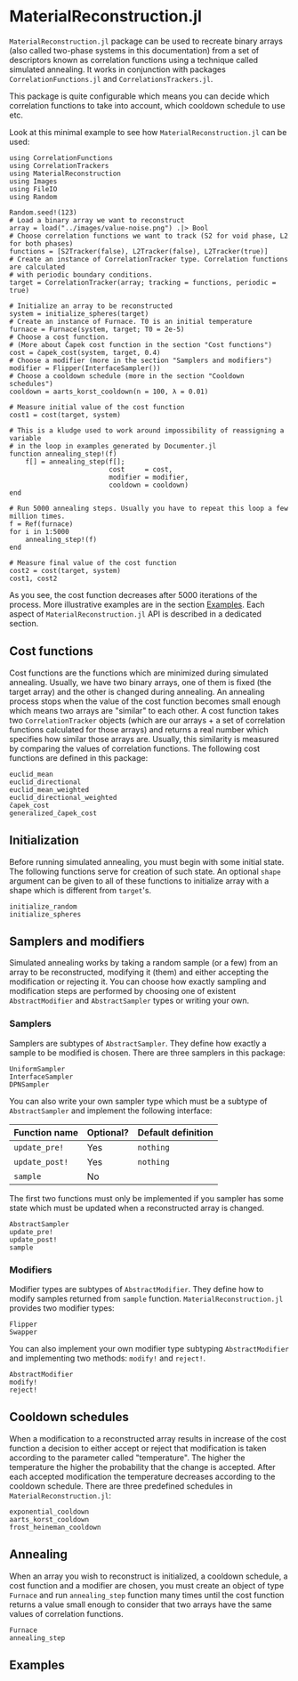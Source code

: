 # MaterialReconstruction.jl

`MaterialReconstruction.jl` package can be used to recreate binary arrays (also
called two-phase systems in this documentation) from a set of descriptors known
as correlation functions using a technique called simulated annealing. It works
in conjunction with packages `CorrelationFunctions.jl` and
`CorrelationsTrackers.jl`.

This package is quite configurable which means you can decide which correlation
functions to take into account, which cooldown schedule to use etc.

Look at this minimal example to see how `MaterialReconstruction.jl` can be used:

```@example
using CorrelationFunctions
using CorrelationTrackers
using MaterialReconstruction
using Images
using FileIO
using Random

Random.seed!(123)
# Load a binary array we want to reconstruct
array = load("../images/value-noise.png") .|> Bool
# Choose correlation functions we want to track (S2 for void phase, L2 for both phases)
functions = [S2Tracker(false), L2Tracker(false), L2Tracker(true)]
# Create an instance of CorrelationTracker type. Correlation functions are calculated
# with periodic boundary conditions.
target = CorrelationTracker(array; tracking = functions, periodic = true)

# Initialize an array to be reconstructed
system = initialize_spheres(target)
# Create an instance of Furnace. T0 is an initial temperature
furnace = Furnace(system, target; T0 = 2e-5)
# Choose a cost function.
# (More about Čapek cost function in the section "Cost functions")
cost = čapek_cost(system, target, 0.4)
# Choose a modifier (more in the section "Samplers and modifiers")
modifier = Flipper(InterfaceSampler())
# Choose a cooldown schedule (more in the section "Cooldown schedules")
cooldown = aarts_korst_cooldown(n = 100, λ = 0.01)

# Measure initial value of the cost function
cost1 = cost(target, system)

# This is a kludge used to work around impossibility of reassigning a variable
# in the loop in examples generated by Documenter.jl
function annealing_step!(f)
    f[] = annealing_step(f[];
                         cost     = cost,
                         modifier = modifier,
                         cooldown = cooldown)
end

# Run 5000 annealing steps. Usually you have to repeat this loop a few million times.
f = Ref(furnace)
for i in 1:5000
    annealing_step!(f)
end

# Measure final value of the cost function
cost2 = cost(target, system)
cost1, cost2
```

As you see, the cost function decreases after 5000 iterations of the
process. More illustrative examples are in the section [Examples](@ref).
Each aspect of `MaterialReconstruction.jl` API is described in a dedicated
section.

## Cost functions

Cost functions are the functions which are minimized during simulated
annealing. Usually, we have two binary arrays, one of them is fixed (the target
array) and the other is changed during annealing. An annealing process stops
when the value of the cost function becomes small enough which means two arrays
are "similar" to each other. A cost function takes two `CorrelationTracker`
objects (which are our arrays + a set of correlation functions calculated for
those arrays) and returns a real number which specifies how similar those
arrays are. Usually, this similarity is measured by comparing the values of
correlation functions. The following cost functions are defined in this package:

```@docs
euclid_mean
euclid_directional
euclid_mean_weighted
euclid_directional_weighted
čapek_cost
generalized_čapek_cost
```

## Initialization

Before running simulated annealing, you must begin with some initial
state. The following functions serve for creation of such state. An optional
`shape` argument can be given to all of these functions to initialize array with
a shape which is different from `target`'s.

```@docs
initialize_random
initialize_spheres
```

## Samplers and modifiers

Simulated annealing works by taking a random sample (or a few) from an array to
be reconstructed, modifying it (them) and either accepting the modification or
rejecting it. You can choose how exactly sampling and modification steps are
performed by choosing one of existent `AbstractModifier` and `AbstractSampler`
types or writing your own.

### Samplers

Samplers are subtypes of `AbstractSampler`. They define how exactly a sample to
be modified is chosen. There are three samplers in this package:

```@docs
UniformSampler
InterfaceSampler
DPNSampler
```

You can also write your own sampler type which must be a subtype of
`AbstractSampler` and implement the following interface:

| Function name   | Optional? | Default definition
|-----------------|-----------|-------------------
| `update_pre!`   | Yes       | `nothing`
| `update_post!`  | Yes       | `nothing`
| `sample`        | No        |

The first two functions must only be implemented if you sampler has some state
which must be updated when a reconstructed array is changed.

```@docs
AbstractSampler
update_pre!
update_post!
sample
```

### Modifiers

Modifier types are subtypes of `AbstractModifier`. They define how to modify
samples returned from `sample` function. `MaterialReconstruction.jl` provides
two modifier types:

```@docs
Flipper
Swapper
```

You can also implement your own modifier type subtyping `AbstractModifier` and
implementing two methods: `modify!` and `reject!`.

```@docs
AbstractModifier
modify!
reject!
```

## Cooldown schedules

When a modification to a reconstructed array results in increase of the cost
function a decision to either accept or reject that modification is taken
according to the parameter called "temperature". The higher the temperature the
higher the probability that the change is accepted. After each accepted
modification the temperature decreases according to the cooldown schedule. There
are three predefined schedules in `MaterialReconstruction.jl`:

```@docs
exponential_cooldown
aarts_korst_cooldown
frost_heineman_cooldown
```

## Annealing

When an array you wish to reconstruct is initialized, a cooldown schedule, a
cost function and a modifier are chosen, you must create an object of type
`Furnace` and run `annealing_step` function many times until the cost function
returns a value small enough to consider that two arrays have the same values of
correlation functions.

```@docs
Furnace
annealing_step
```

## Examples
